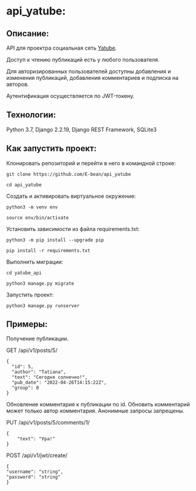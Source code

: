 # api_yatube:

## Описание:

API для проектра социальная сеть [Yatube](https://github.com/E-bean/Yatube).

Доступ к чтению публикаций есть у любого пользователя.

Для авторизированных пользователей доступны добавления и изменения публикаций,
добавления комментариев и подписка на авторов.

Аутентификация осуществляется по JWT-токену.

## Технологии:
Python 3.7, 
Django 2.2.19, 
Django REST Framework, 
SQLite3

## Как запустить проект:

Клонировать репозиторий и перейти в него в командной строке:

```
git clone https://github.com/E-bean/api_yatube
```

```
cd api_yatube
```

Cоздать и активировать виртуальное окружение:

```
python3 -m venv env
```

```
source env/bin/activate
```

Установить зависимости из файла requirements.txt:

```
python3 -m pip install --upgrade pip
```

```
pip install -r requirements.txt
```

Выполнить миграции:

```
cd yatube_api
```
```
python3 manage.py migrate
```

Запустить проект:

```
python3 manage.py runserver
```


## Примеры:

Получение публикации.

GET /api/v1/posts/5/

```
{
  "id": 5,
  "author": "Tatiana",
  "text": "Сегодня солнечно!",
  "pub_date": "2022-04-26T14:15:22Z",
  "group": 0
}
```

Обновление комментария к публикации по id. Обновить комментарий может только автор комментария. Анонимные запросы запрещены.

PUT /api/v1/posts/5/comments/1/

```
{
    "text": "Ура!"
}
```

POST /api/v1/jwt/create/
```
{
"username": "string",
"password": "string"
}
```
